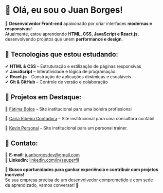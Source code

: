 # 👋 Olá, eu sou o Juan Borges!

🎯 **Desenvolvedor Front-end** apaixonado por criar interfaces **modernas e responsivas**!  
Atualmente, estou aprendendo **HTML, CSS, JavaScript e React.js**, desenvolvendo projetos que unem **performance e design**.  

## 🚀 Tecnologias que estou estudando:
✔ **HTML & CSS** – Estruturação e estilização de páginas responsivas  
✔ **JavaScript** – Interatividade e lógica de programação  
✔ **React.js** – Construção de aplicações dinâmicas e escaláveis  
✔ **Git & GitHub** – Controle de versão e colaboração  

## 💼 Projetos em Destaque:
🔹 [Fátima Bolos](https://fatimabolos.com.br) – Site institucional para uma boleira profissional  

🔹 [Carla Ribeiro Contadora](https://carlaexacon.com.br/) – Site institucional para uma consultora contábil. 

🔹 [Kevin Personal](https://kevinpersonal.com.br/) – Site institucional para um personal trainer.


## 📩 Contato:
📧 **E-mail:** [juanborgesdev@gmail.com](mailto:juanborgesdev@gmail.com)  
🔗 **LinkedIn:** [linkedin.com/in/seuperfil](www.linkedin.com/in/juan-borges-3170a5349)  
 

📢 **Busco oportunidades para ganhar experiência e contribuir com projetos incríveis!**  
Se sua empresa precisa de um desenvolvedor comprometido e com sede de aprendizado, vamos conversar! 🚀  
